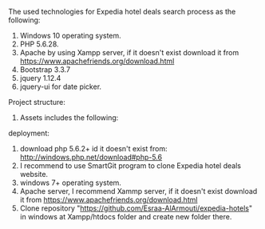 The used technologies for Expedia hotel deals search process as the following:
1. Windows 10 operating system.
2. PHP 5.6.28.
3. Apache by using Xampp server, if it doesn't exist download it from https://www.apachefriends.org/download.html
4. Bootstrap 3.3.7
5. jquery 1.12.4
6. jquery-ui for date picker.

Project structure:
1. Assets includes the following:

deployment:
1. download php 5.6.2+ id it doesn't exist from: http://windows.php.net/download#php-5.6
2. I recommend to use SmartGit program to clone Expedia hotel deals website.
3. windows 7+ operating system.
4. Apache server, I recommend Xammp server, if it doesn't exist download it from https://www.apachefriends.org/download.html
5. Clone repository "https://github.com/Esraa-AlArmouti/expedia-hotels" in windows at Xampp/htdocs folder and create new folder there.
